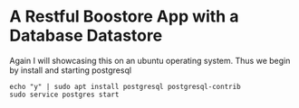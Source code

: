 # A Restful Boostore App with a Database Datastore

Again I will showcasing this on an ubuntu operating system. Thus we begin by install and starting postgresql

`echo "y" | sudo apt install postgresql postgresql-contrib`  
`sudo service postgres start`

